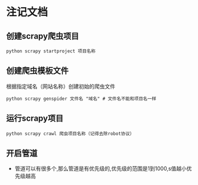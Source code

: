 # 注记文档
## **创建scrapy爬虫项目**
```python scrapy startproject 项目名称```
## **创建爬虫模板文件**
根据指定域名（网站名称）创建初始的爬虫文件

```python scrapy genspider 文件名 "域名" # 文件名不能和项目名一样```
## **运行scrapy项目**
```python scrapy crawl 爬虫项目名称（记得去除robot协议）```
## **开启管道**
- 管道可以有很多个,那么管道是有优先级的,优先级的范围是1到1000,s值越小优先级越高